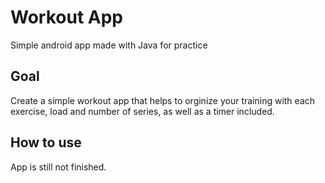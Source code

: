 # Workout App

Simple android app made with Java for practice

## Goal

Create a simple workout app that helps to orginize your training with each exercise, load and number of series, as well as a timer included.

## How to use

App is still not finished.
